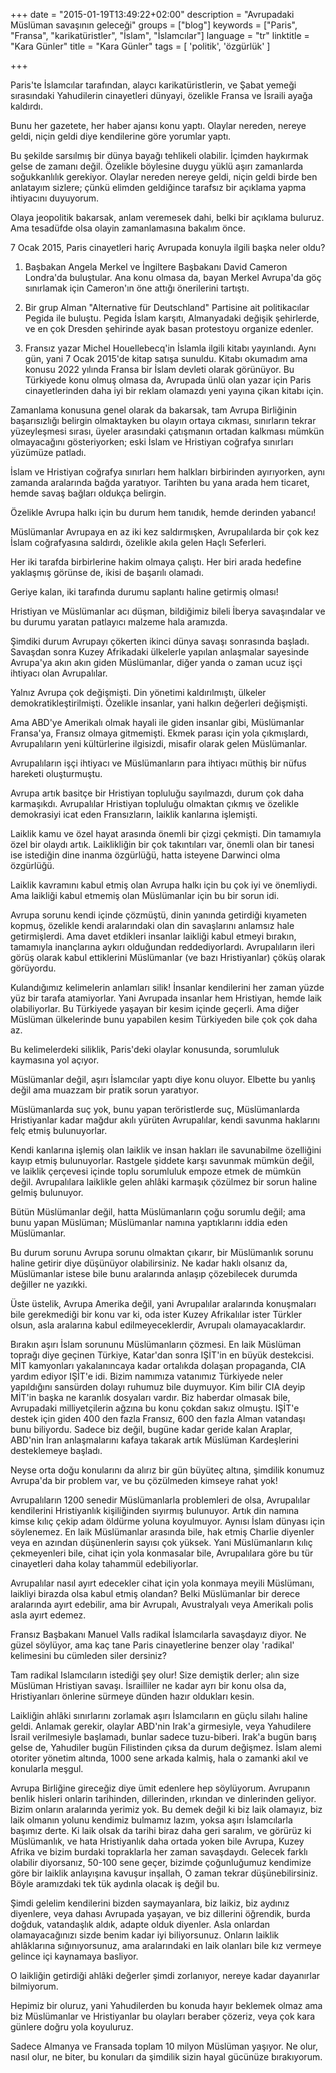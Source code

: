 +++
date = "2015-01-19T13:49:22+02:00"
description = "Avrupadaki Müslüman savaşının geleceği"
groups = ["blog"]
keywords = ["Paris", "Fransa", "karikatüristler", "İslam", "İslamcılar"]
language = "tr"
linktitle = "Kara Günler"
title = "Kara Günler"
tags = [ 'politik', 'özgürlük' ]

+++

Paris'te İslamcılar tarafından, alaycı karikatüristlerin, ve Şabat yemeği sırasındaki Yahudilerin cinayetleri dünyayi, özelikle Fransa ve İsraili ayağa kaldırdı.

Bunu her gazetete, her haber ajansı konu yaptı. Olaylar nereden, nereye geldi, niçin geldi diye kendilerine göre yorumlar yaptı.

Bu şekilde sarsılmış bir dünya bayağı tehlikeli olabilir. İçimden haykırmak gelse de zamanı değil. Özelikle böylesine duygu yüklü aşırı zamanlarda soğukkanlılık gerekiyor. Olaylar nereden nereye geldi, niçin geldi birde ben anlatayım sizlere; çünkü elimden geldiğince tarafsız bir açıklama yapma ihtiyacını duyuyorum.

Olaya jeopolitik bakarsak, anlam veremesek dahi, belki bir açıklama buluruz.
Ama tesadüfde olsa olayin zamanlamasına bakalım önce.

7 Ocak 2015, Paris cinayetleri hariç Avrupada konuyla ilgili başka neler oldu?

 1. Başbakan Angela Merkel ve İngiltere Başbakanı David Cameron Londra'da buluştular. Ana konu olmasa da, bayan Merkel Avrupa'da göç sınırlamak için Cameron'ın öne attığı önerilerini tartıştı.

 2. Bir grup Alman "Alternative für Deutschland" Partisine ait politikacılar Pegida ile buluştu. Pegida İslam karşıtı, Almanyadaki değişik şehirlerde, ve en çok Dresden şehirinde ayak basan protestoyu organize edenler.

 3. Fransız yazar Michel Houellebecq'in İslamla ilgili kitabı yayınlandı. Aynı gün, yani 7 Ocak 2015'de kitap satışa sunuldu. Kitabı okumadım ama konusu 2022 yılında Fransa bir İslam devleti olarak görünüyor. Bu Türkiyede konu olmuş olmasa da, Avrupada ünlü olan yazar için Paris cinayetlerinden daha iyi bir reklam olamazdı yeni yayına çikan kitabı için.

Zamanlama konusuna genel olarak da bakarsak, tam Avrupa Birliğinin başarısızlığı belirgin olmaktayken bu olayın ortaya cıkması, sınırların tekrar yüzeyleşmesi sırası, üyeler arasındaki çatışmanın ortadan kalkması mümkün olmayacağını gösteriyorken; eski İslam ve Hristiyan coğrafya sınırları yüzümüze patladı.

İslam ve Hristiyan coğrafya sınırları hem halkları birbirinden ayırıyorken, aynı zamanda aralarında bağda yaratıyor. Tarihten bu yana arada hem ticaret, hemde savaş bağları oldukça belirgin.

Özelikle Avrupa halkı için bu durum hem tanıdık, hemde derinden yabancı!

Müslümanlar Avrupaya en az iki kez saldırmışken, Avrupalılarda bir çok kez İslam coğrafyasına saldırdı, özelikle akıla gelen Haçlı Seferleri.

Her iki tarafda birbirlerine hakim olmaya çalıştı. Her biri arada hedefine yaklaşmış görünse de, ikisi de başarılı olamadı.

Geriye kalan, iki tarafında durumu saplantı haline getirmiş olması!

Hristiyan ve Müslümanlar acı düşman, bildiğimiz bileli İberya savaşındalar ve bu durumu yaratan patlayıcı malzeme hala aramızda.

Şimdiki durum Avrupayı çökerten ikinci dünya savaşı sonrasında başladı. Savaşdan sonra Kuzey Afrikadaki ülkelerle yapılan anlaşmalar sayesinde Avrupa'ya akın akın giden Müslümanlar, diğer yanda o zaman ucuz işçi ihtiyacı olan Avrupalılar.

Yalnız Avrupa çok değişmişti. Din yönetimi kaldırılmıştı, ülkeler demokratikleştirilmişti. Özelikle insanlar, yani halkın değerleri değişmişti.

Ama ABD'ye Amerikalı olmak hayali ile giden insanlar gibi, Müslümanlar Fransa'ya, Fransız olmaya gitmemişti. Ekmek parası için yola çıkmışlardı, Avrupalıların yeni kültürlerine ilgisizdi, misafir olarak gelen Müslümanlar.

Avrupalıların işçi ihtiyacı ve Müslümanların para ihtiyacı müthiş bir nüfus hareketi oluşturmuştu.

Avrupa artık basitçe bir Hristiyan topluluğu sayılmazdı, durum çok daha karmaşıkdı. Avrupalılar Hristiyan topluluğu olmaktan çıkmış ve özelikle demokrasiyi icat eden Fransızların, laiklik kanlarına işlemişti.

Laiklik kamu ve özel hayat arasında önemli bir çizgi çekmişti. Din tamamıyla özel bir olaydı artık. Laiklikliğin bir çok takıntıları var, önemli olan bir tanesi ise istediğin dine inanma özgürlüğü, hatta isteyene Darwinci olma özgürlüğü.

Laiklik kavramını kabul etmiş olan Avrupa halkı için bu çok iyi ve önemliydi. Ama laikliği kabul etmemiş olan Müslümanlar için bu bir sorun idi.

Avrupa sorunu kendi içinde çözmüştü, dinin yanında getirdiği kıyameten kopmuş, özelikle kendi aralarındaki olan din savaşlarını anlamsız hale getirmişlerdi. Ama davet etdikleri insanlar laikliği kabul etmeyi bırakın, tamamıyla inançlarına aykırı olduğundan reddediyorlardı. Avrupalıların ileri görüş olarak kabul ettiklerini Müslümanlar (ve bazı Hristiyanlar) çöküş olarak görüyordu.

Kulandığımız kelimelerin anlamları silik! İnsanlar kendilerini her zaman yüzde yüz bir tarafa atamiyorlar. Yani Avrupada insanlar hem Hristiyan, hemde laik olabiliyorlar. Bu Türkiyede yaşayan bir kesim içinde geçerli. Ama diğer Müslüman ülkelerinde bunu yapabilen kesim Türkiyeden bile çok çok daha az.

Bu kelimelerdeki siliklik, Paris'deki olaylar konusunda, sorumluluk kaymasına yol açıyor.

Müslümanlar değil, aşırı İslamcılar yaptı diye konu oluyor. Elbette bu yanlış değil ama muazzam bir pratik sorun yaratıyor. 

Müslümanlarda suç yok, bunu yapan teröristlerde suç, Müslümanlarda Hristiyanlar kadar mağdur akılı yürüten Avrupalılar, kendi savunma haklarını felç etmiş bulunuyorlar.

Kendi kanlarına işlemiş olan laiklik ve insan hakları ile savunabilme özelliğini kayıp etmiş bulunuyorlar. Rastgele şiddete karşı savunmak mümkün değil, ve laiklik çerçevesi içinde toplu sorumluluk empoze etmek de mümkün değil. Avrupalılara laiklikle gelen ahlâki karmaşık çözülmez bir sorun haline gelmiş bulunuyor.

Bütün Müslümanlar değil, hatta Müslümanların çoğu sorumlu değil; ama bunu yapan Müslüman; Müslümanlar namına yaptıklarını iddia eden Müslümanlar.

Bu durum sorunu Avrupa sorunu olmaktan çıkarır, bir Müslümanlık sorunu haline getirir diye düşünüyor olabilirsiniz. Ne kadar haklı olsanız da, Müslümanlar istese bile bunu aralarında anlaşıp çözebilecek durumda değiller ne yazıkki.

Üste üstelik, Avrupa Amerika değil, yani Avrupalılar aralarında konuşmaları bile gerekmediği bir konu var ki, oda ister Kuzey Afrikalılar ister Türkler olsun, asla aralarına kabul edilmeyeceklerdir, Avrupalı olamayacaklardır.

Bırakın aşırı İslam sorununu Müslümanların çözmesi. En laik Müslüman toprağı diye geçinen Türkiye, Katar'dan sonra IŞİT'in en büyük destekcisi. MİT kamyonları yakalanıncaya kadar ortalıkda dolaşan propaganda, CIA yardım ediyor IŞİT'e idi. Bizim namımıza vatanımız Türkiyede neler yapıldığını sansürden dolayı ruhumuz bile duymuyor. Kim bilir CIA deyip MİT'in başka ne karanlık dosyaları vardır. Biz haberdar olmasak bile, Avrupadaki milliyetçilerin ağzına bu konu çokdan sakız olmuştu. IŞİT'e destek için giden 400 den fazla Fransız, 600 den fazla Alman vatandaşı bunu biliyordu.
Sadece biz değil, bugüne kadar geride kalan Araplar, ABD'nin İran anlaşmalarını kafaya takarak artık Müslüman Kardeşlerini desteklemeye başladı.

Neyse orta doğu konularını da alırız bir gün büyüteç altına, şimdilik konumuz Avrupa'da bir problem var, ve bu çözülmeden kimseye rahat yok!

Avrupalıların 1200 senedir Müslümanlarla problemleri de olsa, Avrupalılar kendilerini Hristiyanlık kişiliğinden sıyırmış bulunuyor. Artık din namına kimse kılıç çekip adam öldürme yoluna koyulmuyor. Aynısı İslam dünyası için söylenemez. En laik Müslümanlar arasında bile, hak etmiş Charlie diyenler veya en azından düşünenlerin sayısı çok yüksek. Yani Müslümanların kılıç çekmeyenleri bile, cihat için yola konmasalar bile, Avrupalılara göre bu tür cinayetleri daha kolay tahammül edebiliyorlar.

Avrupalılar nasıl ayırt edecekler cihat için yola konmaya meyili Müslümanı, laikliyi birazda olsa kabul etmiş olandan? Belki Müslümanlar bir derece aralarında ayırt edebilir, ama bir Avrupalı, Avustralyalı veya Amerikalı polis asla ayırt edemez.

Fransız Başbakanı Manuel Valls radikal İslamcılarla savaşdayız diyor.
Ne güzel söylüyor, ama kaç tane Paris cinayetlerine benzer olay 'radikal' kelimesini bu cümleden siler dersiniz?

Tam radikal Islamcıların istediği şey olur! Size demiştik derler; alın size Müslüman Hristiyan savaşı. İsrailliler ne kadar ayrı bir konu olsa da, Hristiyanları önlerine sürmeye dünden hazır oldukları kesin.

Laikliğin ahlâki sınırlarını zorlamak aşırı İslamcıların en güçlu silahı haline geldi. Anlamak gerekir, olaylar ABD'nin Irak'a girmesiyle, veya Yahudilere İsrail verilmesiyle başlamadı, bunlar sadece tuzu-biberi. Irak'a bugün barış gelse de, Yahudiler bugün Filistinden çıksa da durum değişmez. İslam alemi otoriter yönetim altında, 1000 sene arkada kalmiş, hala o zamanki akıl ve konularla meşgul.

Avrupa Birliğine gireceğiz diye ümit edenlere hep söylüyorum. Avrupanın benlik hisleri onlarin tarihinden, dillerinden, ırkından ve dinlerinden geliyor. Bizim onların aralarında yerimiz yok. Bu demek değil ki biz laik olamayız, biz laik olmanın yolunu kendimiz bulmamız lazım, yoksa aşırı İslamcılarla başımız derte. Ki laik olsak da tarihi biraz daha geri saralım, ve görürüz ki Müslümanlık, ve hata Hristiyanlık daha ortada yoken bile Avrupa, Kuzey Afrika ve bizim burdaki topraklarla her zaman savaşdaydı. Gelecek farklı olabilir diyorsanız, 50-100 sene geçer, bizimde çoğunluğumuz kendimize göre bir laiklik anlayışına kavuşur inşallah, O zaman tekrar düşünebilirsiniz. Böyle aramızdaki tek tük aydınla olacak iş değil bu.

Şimdi gelelim kendilerini bizden saymayanlara, biz laikiz, biz aydınız diyenlere, veya dahası Avrupada yaşayan, ve biz dillerini öğrendik, burda doğduk, vatandaşlık aldık, adapte olduk diyenler. Asla onlardan olamayacağınızı sizde benim kadar iyi biliyorsunuz. Onların laiklik ahlâklarına sığınıyorsunuz, ama aralarındaki en laik olanları bile kız vermeye gelince içi kaynamaya basliyor.

O laikliğin getirdiği ahlâki değerler şimdi zorlanıyor, nereye kadar dayanırlar bilmiyorum.

Hepimiz bir oluruz, yani Yahudilerden bu konuda hayır beklemek olmaz ama biz Müslümanlar ve Hristiyanlar bu olayları beraber çözeriz, veya çok kara günlere doğru yola koyuluruz. 

Sadece Almanya ve Fransada toplam 10 milyon Müslüman yaşıyor. Ne olur, nasıl olur, ne biter, bu konuları da şimdilik sizin hayal gücünüze bırakıyorum.


